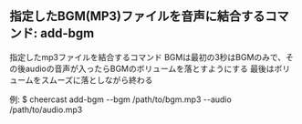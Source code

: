 ## 指定したBGM(MP3)ファイルを音声に結合するコマンド: add-bgm

指定したmp3ファイルを結合するコマンド
BGMは最初の3秒はBGMのみで、その後audioの音声が入ったらBGMのボリュームを落とすようにする
最後はボリュームをスムーズに落としながら終わる

例: $ cheercast add-bgm --bgm /path/to/bgm.mp3 --audio /path/to/audio.mp3